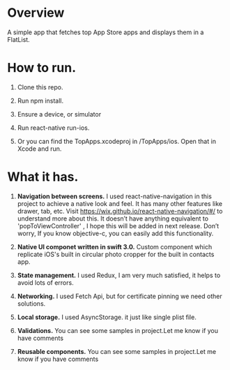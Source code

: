 
# Overview

A simple app that fetches top App Store apps and displays them in a FlatList.


# How to run.

1. Clone this repo.
2. Run npm install.
3. Ensure a device, or simulator

4. Run react-native run-ios.
4. Or you can find the TopApps.xcodeproj in <path>/TopApps/ios. Open that in Xcode and run.
  
# What it has.

1. <b>Navigation between screens.</b>
    I used react-native-navigation in this project to achieve a native look and feel. It has many other features like drawer, tab, etc. Visit https://wix.github.io/react-native-navigation/#/ to understand more about this.  It doesn’t have anything equivalent to 'popToViewController' , I hope this will be added in next release. Don’t worry, If you know objective-c, you can easily add this functionality. 
    
2. <b>Native UI componet written in swift 3.0.</b>
  Custom component which replicate iOS's built in circular photo cropper for the built in contacts app.
  
3. <b>State management.</b>
  I used Redux, I am very much satisfied, it helps to avoid lots of errors.

4. <b>Networking.</b>
  I used Fetch Api, but for certificate pinning we need other solutions.

5. <b>Local storage.</b>
  I used AsyncStorage. it just like single plist file.
  
6. <b>Validations.</b>
   You can see some samples in project.Let me know if you have comments
   
7. <b>Reusable components.</b>
  You can see some samples in project.Let me know if you have comments

